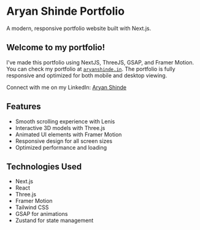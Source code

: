 # Aryan Shinde Portfolio

A modern, responsive portfolio website built with Next.js.

## Welcome to my portfolio!

I've made this portfolio using NextJS, ThreeJS, GSAP, and Framer Motion. You can check my portfolio at [`aryanshinde.in`](https://www.aryanshinde.in/). The portfolio is fully responsive and optimized for both mobile and desktop viewing.

Connect with me on my LinkedIn: [Aryan Shinde](https://www.linkedin.com/in/shindearyan/)

## Features

- Smooth scrolling experience with Lenis
- Interactive 3D models with Three.js
- Animated UI elements with Framer Motion
- Responsive design for all screen sizes
- Optimized performance and loading

## Technologies Used

- Next.js
- React
- Three.js
- Framer Motion
- Tailwind CSS
- GSAP for animations
- Zustand for state management
